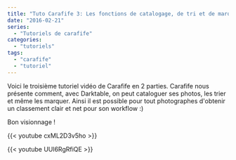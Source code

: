 ```yaml
---
title: "Tuto Carafife 3: Les fonctions de catalogage, de tri et de marquage"
date: "2016-02-21"
series:
  - "Tutoriels de carafife"
categories: 
  - "tutoriels"
tags: 
  - "carafife"
  - "tutoriel"
---
```


Voici le troisième tutoriel vidéo de Carafife en 2 parties. Carafife nous présente comment, avec Darktable, on peut cataloguer ses photos, les trier et même les marquer. Ainsi il est possible pour tout photographes d'obtenir un classement clair et net pour son workflow :)

Bon visionnage !

{{< youtube cxML2D3v5ho >}}

{{< youtube UUl6RgRfiQE >}}
